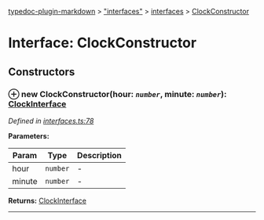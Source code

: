 [typedoc-plugin-markdown](../README.md) > ["interfaces"](../modules/_interfaces_.md) > [interfaces](../modules/_interfaces_.interfaces.md) > [ClockConstructor](../interfaces/_interfaces_.interfaces.clockconstructor.md)



# Interface: ClockConstructor


## Constructors
<a id="constructor"></a>


### ⊕ **new ClockConstructor**(hour: *`number`*, minute: *`number`*): [ClockInterface](_interfaces_.interfaces.clockinterface.md)



*Defined in [interfaces.ts:78](https://github.com/tgreyuk/typedoc-plugin-markdown/blob/master/tests/src/interfaces.ts#L78)*



**Parameters:**

| Param | Type | Description |
| ------ | ------ | ------ |
| hour | `number`   |  - |
| minute | `number`   |  - |





**Returns:** [ClockInterface](_interfaces_.interfaces.clockinterface.md)

---


